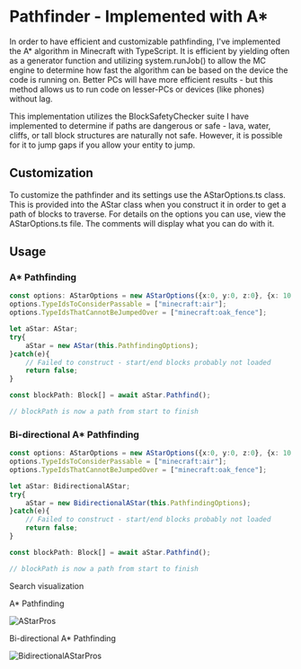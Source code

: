 # Pathfinder - Implemented with A*
In order to have efficient and customizable pathfinding, I've implemented the A* algorithm in Minecraft with TypeScript. It is efficient by yielding often as a generator function and utilizing system.runJob() to allow the MC engine to determine how fast the algorithm can be based on the device the code is running on. Better PCs will have more efficient results - but this method allows us to run code on lesser-PCs or devices (like phones) without lag. 

This implementation utilizes the BlockSafetyChecker suite I have implemented to determine if paths are dangerous or safe - lava, water, cliffs, or tall block structures are naturally not safe. However, it is possible for it to jump gaps if you allow your entity to jump.

## Customization
To customize the pathfinder and its settings use the AStarOptions.ts class. This is provided into the AStar class when you construct it in order to get a path of blocks to traverse. For details on the options you can use, view the AStarOptions.ts file. The comments will display what you can do with it.

## Usage

### A* Pathfinding
```ts
const options: AStarOptions = new AStarOptions({x:0, y:0, z:0}, {x: 10, y:0, z:10}, world.getDimension("overworld"));
options.TypeIdsToConsiderPassable = ["minecraft:air"];
options.TypeIdsThatCannotBeJumpedOver = ["minecraft:oak_fence"];

let aStar: AStar;
try{
    aStar = new AStar(this.PathfindingOptions);
}catch(e){
    // Failed to construct - start/end blocks probably not loaded
    return false;
}

const blockPath: Block[] = await aStar.Pathfind();

// blockPath is now a path from start to finish
```

### Bi-directional A* Pathfinding
```ts
const options: AStarOptions = new AStarOptions({x:0, y:0, z:0}, {x: 10, y:0, z:10}, world.getDimension("overworld"));
options.TypeIdsToConsiderPassable = ["minecraft:air"];
options.TypeIdsThatCannotBeJumpedOver = ["minecraft:oak_fence"];

let aStar: BidirectionalAStar;
try{
    aStar = new BidirectionalAStar(this.PathfindingOptions);
}catch(e){
    // Failed to construct - start/end blocks probably not loaded
    return false;
}

const blockPath: Block[] = await aStar.Pathfind();

// blockPath is now a path from start to finish
```

Search visualization

A* Pathfinding

![AStarPros](https://github.com/user-attachments/assets/929bbe55-3aab-4601-88cc-2b83f975831d)

Bi-directional A* Pathfinding

![BidirectionalAStarPros](https://github.com/user-attachments/assets/a6d48e22-90fe-493c-9418-bd6b976c9a87)
